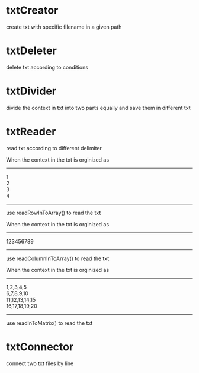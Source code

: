
# txtCreator
create txt with specific filename in a given path 

# txtDeleter
delete txt according to conditions

# txtDivider
divide the context in txt into two parts equally and save them in different txt

# txtReader
read txt according to different delimiter

When the context in the txt is orginized as
____
1  
2  
3  
4  
____
use readRowInToArray() to read the txt

When the context in the txt is orginized as
____
123456789
____
use readColumnInToArray() to read the txt

When the context in the txt is orginized as
____
1,2,3,4,5  
6,7,8,9,10  
11,12,13,14,15  
16,17,18,19,20  
____
use readInToMatrix() to read the txt

# txtConnector
connect two txt files by line
